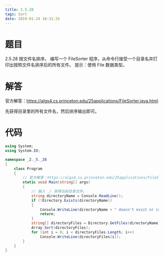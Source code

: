 ```yaml
---
title: 2.5.28
tags: Sort
date: 2019-01-24 18:31:33
---
```


# 题目

2.5.28
按文件名排序。
编写一个 FileSorter 程序，从命令行接受一个目录名并打印出按照文件名排序后的所有文件。
提示：使用 File 数据类型。

# 解答

官方解答：https://algs4.cs.princeton.edu/25applications/FileSorter.java.html

先获得目录里的所有文件名，然后排序输出即可。

# 代码

```csharp
using System;
using System.IO;

namespace _2._5._28
{
    class Program
    {
        // 官方解答：https://algs4.cs.princeton.edu/25applications/FileSorter.java.html
        static void Main(string[] args)
        {
            // 输入 ./ 获得当前目录文件。
            string directoryName = Console.ReadLine();
            if (!Directory.Exists(directoryName))
            {
                Console.WriteLine(directoryName + " doesn't exist or isn't a directory");
                return;
            }
            string[] directoryFiles = Directory.GetFiles(directoryName);
            Array.Sort(directoryFiles);
            for (int i = 0; i < directoryFiles.Length; i++)
                Console.WriteLine(directoryFiles[i]);
        }
    }
}
```

